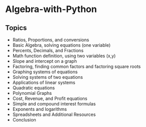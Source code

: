 # Algebra-with-Python

## Topics
*  Ratios, Proportions, and conversions
*  Basic Algebra, solving equations (one variable)
*  Percents, Decimals, and Fractions
*  Math function definition, using two variables (x,y)
*  Slope and intercept on a graph
*  Factoring, finding common factors and factoring square roots
*  Graphing systems of equations
*  Solving systems of two equations
*  Applications of linear systems
*  Quadratic equations
*  Polynomial Graphs
*  Cost, Revenue, and Profit equations
*  Simple and compound interest formulas
*  Exponents and logarithms
*  Spreadsheets and Additional Resources
*  Conclusion
